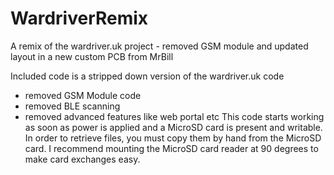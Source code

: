 # WardriverRemix
A remix of the wardriver.uk project - removed GSM module and updated layout in a new custom PCB from MrBill

Included code is a stripped down version of the wardriver.uk code 
- removed GSM Module code
- removed BLE scanning
- removed advanced features like web portal etc
This code starts working as soon as power is applied and a MicroSD card is present and writable.
In order to retrieve files, you must copy them by hand from the MicroSD card. I recommend mounting the MicroSD card reader at 90 degrees to make card exchanges easy. 


